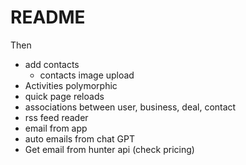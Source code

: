 # README
   
Then
- add contacts
  - contacts image upload
- Activities polymorphic
- quick page reloads
- associations between user, business, deal, contact
- rss feed reader
- email from app
- auto emails from chat GPT
- Get email from hunter api (check pricing)